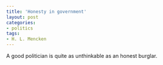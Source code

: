 ```yaml
---
title: 'Honesty in government'
layout: post
categories:
- politics
tags:
- H. L. Mencken
---
```


A good politician is quite as unthinkable as an honest burglar.